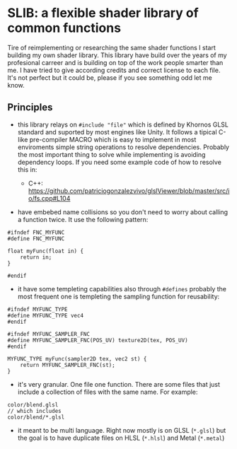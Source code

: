# SLIB: a flexible shader library of common functions 

Tire of reimplementing or researching the same shader functions I start building my own shader library. This library have build over the years of my profesional carreer and is building on top of the work people smarter than me. I have tried to give according credits and correct license to each file. It's not perfect but it could be, please if you see something odd let me know.

## Principles

* this library relays on `#include "file"` which is defined by Khornos GLSL standard and suported by most engines like Unity. It follows a tipical C-like pre-compiler MACRO which is easy to implement in most enviroments simple string operations to resolve dependencies. Probably the most important thing to solve while implementing is avoiding dependency loops. If you need some example code of how to resolve this in:
    * C++: https://github.com/patriciogonzalezvivo/glslViewer/blob/master/src/io/fs.cpp#L104

* have embebed name collisions so you don't need to worry about calling a function twice. It use the following pattern:

```
#ifndef FNC_MYFUNC
#define FNC_MYFUNC

float myFunc(float in) {
    return in;
}

#endif
```

* it have some templeting capabilities also through `#defines` probably the most frequent one is templeting the sampling function for reusability:

```
#ifndef MYFUNC_TYPE
#define MYFUNC_TYPE vec4
#endif

#ifndef MYFUNC_SAMPLER_FNC
#define MYFUNC_SAMPLER_FNC(POS_UV) texture2D(tex, POS_UV)
#endif

MYFUNC_TYPE myFunc(sampler2D tex, vec2 st) {
    return MYFUNC_SAMPLER_FNC(st);
}
```

* it's very granular. One file one function. There are some files that just include a collection of files with the same name. For example:

```
color/blend.glsl
// which includes
color/blend/*.glsl
```

* it meant to be multi language. Right now mostly is on GLSL (`*.glsl`) but the goal is to have duplicate files on HLSL (`*.hlsl`) and Metal (`*.metal`)

